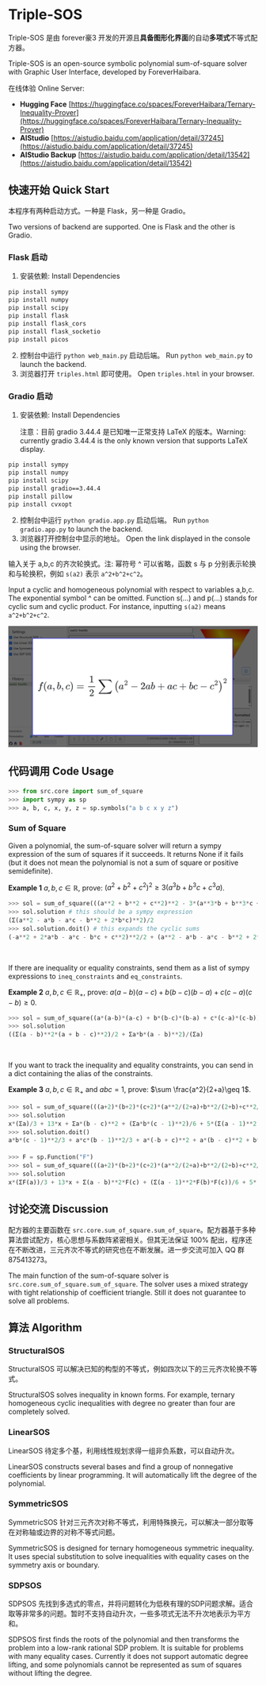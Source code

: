 # Triple-SOS

Triple-SOS 是由 forever豪3 开发的开源且**具备图形化界面**的自动**多项式**不等式配方器。

Triple-SOS is an open-source symbolic polynomial sum-of-square solver with Graphic User Interface, developed by ForeverHaibara.

在线体验 Online Server:

* **Hugging Face**      [https://huggingface.co/spaces/ForeverHaibara/Ternary-Inequality-Prover](https://huggingface.co/spaces/ForeverHaibara/Ternary-Inequality-Prover)
* **AIStudio**               [https://aistudio.baidu.com/application/detail/37245](https://aistudio.baidu.com/application/detail/37245)
* **AIStudio Backup** [https://aistudio.baidu.com/application/detail/13542](https://aistudio.baidu.com/application/detail/13542)

## 快速开始 Quick Start

本程序有两种启动方式。一种是 Flask，另一种是 Gradio。

Two versions of backend are supported. One is Flask and the other is Gradio.

### Flask 启动

1. 安装依赖: Install Dependencies

```
pip install sympy
pip install numpy
pip install scipy
pip install flask
pip install flask_cors
pip install flask_socketio
pip install picos
```

2. 控制台中运行 `python web_main.py` 启动后端。 Run `python web_main.py` to launch the backend.
3. 浏览器打开 `triples.html` 即可使用。 Open `triples.html` in your browser.

### Gradio 启动

1. 安装依赖: Install Dependencies

   注意：目前 gradio 3.44.4 是已知唯一正常支持 LaTeX 的版本。Warning: currently gradio 3.44.4 is the only known version that supports LaTeX display.

```
pip install sympy
pip install numpy
pip install scipy
pip install gradio==3.44.4
pip install pillow
pip install cvxopt
```

2. 控制台中运行 `python gradio.app.py` 启动后端。 Run `python gradio.app.py` to launch the backend.
3. 浏览器打开控制台中显示的地址。 Open the link displayed in the console using the browser.

输入关于 a,b,c 的齐次轮换式。注: 幂符号 ^ 可以省略，函数 s 与 p 分别表示轮换和与轮换积，例如 `s(a2)` 表示 `a^2+b^2+c^2`。

Input a cyclic and homogeneous polynomial with respect to variables a,b,c. The exponential symbol ^ can be omitted. Function s(...) and p(...) stands for cyclic sum and cyclic product. For instance, inputting `s(a2)` means `a^2+b^2+c^2`.

![image](notebooks/triple_sos_example.png)

## 代码调用 Code Usage


```py
>>> from src.core import sum_of_square
>>> import sympy as sp
>>> a, b, c, x, y, z = sp.symbols("a b c x y z")
```

### Sum of Square

Given a polynomial, the sum-of-square solver will return a sympy expression of the sum of squares if it succeeds. It returns None if it fails (but it does not mean the polynomial is not a sum of square or positive semidefinite).
 

**Example 1** $a,b,c\in\mathbb{R}$, prove:  $\left(a^2+b^2+c^2\right)^2\geq 3\left(a^3b+b^3c+c^3a\right)$.
```py
>>> sol = sum_of_square(((a**2 + b**2 + c**2)**2 - 3*(a**3*b + b**3*c + c**3*a)).as_poly(a, b, c))
>>> sol.solution # this should be a sympy expression
(Σ(a**2 - a*b - a*c - b**2 + 2*b*c)**2)/2
>>> sol.solution.doit() # this expands the cyclic sums
(-a**2 + 2*a*b - a*c - b*c + c**2)**2/2 + (a**2 - a*b - a*c - b**2 + 2*b*c)**2/2 + (-a*b + 2*a*c + b**2 - b*c - c**2)**2/2
```

<br>


If there are inequality or equality constraints, send them as a list of sympy expressions to `ineq_constraints` and `eq_constraints`.

**Example 2** $a,b,c\in\mathbb{R}_+$, prove:  $a(a-b)(a-c)+b(b-c)(b-a)+c(c-a)(c-b)\geq 0$.
```py
>>> sol = sum_of_square((a*(a-b)*(a-c) + b*(b-c)*(b-a) + c*(c-a)*(c-b)).as_poly(a, b, c), ineq_constraints = [a,b,c])
>>> sol.solution
((Σ(a - b)**2*(a + b - c)**2)/2 + Σa*b*(a - b)**2)/(Σa)
```

<br>

If you want to track the inequality and equality constraints, you can send in a dict containing the alias of the constraints.

**Example 3** $a,b,c\in\mathbb{R}_+$ and $abc=1$, prove: $\sum \frac{a^2}{2+a}\geq 1$.
```py
>>> sol = sum_of_square(((a+2)*(b+2)*(c+2)*(a**2/(2+a)+b**2/(2+b)+c**2/(2+c)-1)).cancel(), ineq_constraints=[a,b,c], eq_constraints={a*b*c-1:x})
>>> sol.solution
x*(Σa)/3 + 13*x + Σa*(b - c)**2 + (Σa*b*(c - 1)**2)/6 + 5*(Σ(a - 1)**2)/6 + 7*(Σ(a - b)**2)/12
>>> sol.solution.doit()
a*b*(c - 1)**2/3 + a*c*(b - 1)**2/3 + a*(-b + c)**2 + a*(b - c)**2 + b*c*(a - 1)**2/3 + b*(-a + c)**2 + b*(a - c)**2 + c*(-a + b)**2 + c*(a - b)**2 + x*(2*a + 2*b + 2*c)/3 + 13*x + 7*(-a + b)**2/12 + 7*(-a + c)**2/12 + 5*(a - 1)**2/3 + 7*(a - b)**2/12 + 7*(a - c)**2/12 + 7*(-b + c)**2/12 + 5*(b - 1)**2/3 + 7*(b - c)**2/12 + 5*(c - 1)**2/3

>>> F = sp.Function("F")
>>> sol = sum_of_square(((a+2)*(b+2)*(c+2)*(a**2/(2+a)+b**2/(2+b)+c**2/(2+c)-1)).cancel(), {a: F(a), b: F(b), c: F(c)}, {a*b*c-1:x})
>>> sol.solution
x*(ΣF(a))/3 + 13*x + Σ(a - b)**2*F(c) + (Σ(a - 1)**2*F(b)*F(c))/6 + 5*(Σ(a - 1)**2)/6 + 7*(Σ(a - b)**2)/12
```



## 讨论交流 Discussion

配方器的主要函数在 `src.core.sum_of_square.sum_of_square`。配方器基于多种算法尝试配方，核心思想与系数阵紧密相关。但其无法保证 100% 配出，程序还在不断改进，三元齐次不等式的研究也在不断发展。进一步交流可加入 QQ 群 875413273。

The main function of the sum-of-square solver is `src.core.sum_of_square.sum_of_square`. The solver uses a mixed strategy with tight relationship of coefficient triangle. Still it does not guarantee to solve all problems.

## 算法 Algorithm

### StructuralSOS

StructuralSOS 可以解决已知的构型的不等式，例如四次以下的三元齐次轮换不等式。

StructuralSOS solves inequality in known forms. For example, ternary homogeneous cyclic inequalities with degree no greater than four are completely solved.

### LinearSOS

LinearSOS 待定多个基，利用线性规划求得一组非负系数，可以自动升次。

LinearSOS constructs several bases and find a group of nonnegative coefficients by linear programming. It will automatically lift the degree of the polynomial.

### SymmetricSOS

SymmetricSOS 针对三元齐次对称不等式，利用特殊换元，可以解决一部分取等在对称轴或边界的对称不等式问题。

SymmetricSOS is designed for ternary homogeneous symmetric inequality. It uses special substitution to solve inequalities with equality cases on the symmetry axis or boundary.

### SDPSOS

SDPSOS 先找到多选式的零点，并将问题转化为低秩有理的SDP问题求解。适合取等非常多的问题。暂时不支持自动升次，一些多项式无法不升次地表示为平方和。

SDPSOS first finds the roots of the polynomial and then transforms the problem into a low-rank rational SDP problem. It is suitable for problems with many equality cases. Currently it does not support automatic degree lifting, and some polynomials cannot be represented as sum of squares without lifting the degree.